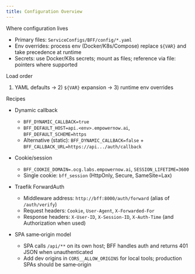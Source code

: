 ```yaml
---
title: Configuration Overview
---
```


Where configuration lives

- Primary files: `ServiceConfigs/BFF/config/*.yaml`
- Env overrides: process env (Docker/K8s/Compose) replace `${VAR}` and take precedence at runtime
- Secrets: use Docker/K8s secrets; mount as files; reference via file: pointers where supported

Load order

1) YAML defaults → 2) `${VAR}` expansion → 3) runtime env overrides

Recipes

- Dynamic callback
  - `BFF_DYNAMIC_CALLBACK=true`
  - `BFF_DEFAULT_HOST=api.<env>.empowernow.ai`, `BFF_DEFAULT_SCHEME=https`
  - Alternative (static): `BFF_DYNAMIC_CALLBACK=false` + `BFF_CALLBACK_URL=https://api.../auth/callback`

- Cookie/session
  - `BFF_COOKIE_DOMAIN=.ocg.labs.empowernow.ai`, `SESSION_LIFETIME=3600`
  - Single cookie: `bff_session` (HttpOnly, Secure, SameSite=Lax)

- Traefik ForwardAuth
  - Middleware address: `http://bff:8000/auth/forward` (alias of `/auth/verify`)
  - Request headers: `Cookie`, `User-Agent`, `X-Forwarded-For`
  - Response headers: `X-User-ID`, `X-Session-ID`, `X-Auth-Time` (and Authorization when used)

- SPA same‑origin model
  - SPA calls `/api/**` on its own host; BFF handles auth and returns 401 JSON when unauthenticated
  - Add dev origins in `CORS__ALLOW_ORIGINS` for local tools; production SPAs should be same‑origin


